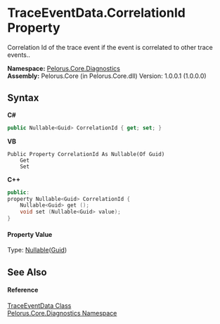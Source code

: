 # TraceEventData.CorrelationId Property 
 

Correlation Id of the trace event if the event is correlated to other trace events..

**Namespace:**&nbsp;<a href="9C794B0B">Pelorus.Core.Diagnostics</a><br />**Assembly:**&nbsp;Pelorus.Core (in Pelorus.Core.dll) Version: 1.0.0.1 (1.0.0.0)

## Syntax

**C#**<br />
``` C#
public Nullable<Guid> CorrelationId { get; set; }
```

**VB**<br />
``` VB
Public Property CorrelationId As Nullable(Of Guid)
	Get
	Set
```

**C++**<br />
``` C++
public:
property Nullable<Guid> CorrelationId {
	Nullable<Guid> get ();
	void set (Nullable<Guid> value);
}
```


#### Property Value
Type: <a href="http://msdn2.microsoft.com/en-us/library/b3h38hb0" target="_blank">Nullable</a>(<a href="http://msdn2.microsoft.com/en-us/library/cey1zx63" target="_blank">Guid</a>)

## See Also


#### Reference
<a href="707B7152">TraceEventData Class</a><br /><a href="9C794B0B">Pelorus.Core.Diagnostics Namespace</a><br />